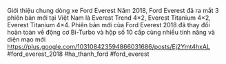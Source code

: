 
Giới thiệu chung dòng xe Ford Everest
Năm 2018, Ford Everest đã ra mắt 3 phiên bản mới tại Việt Nam là Everest Trend 4×2, Everest Titanium 4×2, Everest Titanium 4×4. Phiên bản mới của Ford Everest 2018 đã thay đổi hoàn toàn về động cơ Bi-Turbo và hộp số 10 cấp cùng nhiều tính năng và diện mạo mới 
https://plus.google.com/103108423594866031686/posts/Ej2Ymt4hxAL
#ford_everest_2018 #ha_thanh_ford #ford_everest
